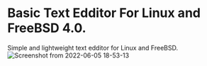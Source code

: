 #   Basic Text Edditor For Linux and FreeBSD 4.0.
Simple and lightweight text edditor for Linux and FreeBSD.
![Screenshot from 2022-06-05 18-53-13](https://user-images.githubusercontent.com/52569279/172063734-aafcbedd-1337-4d56-a076-fedb22a9e22b.png)
